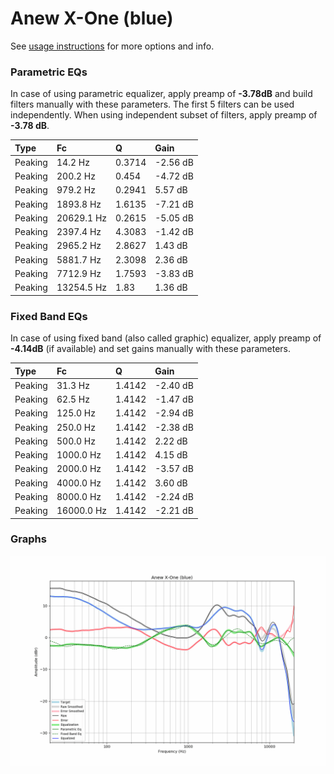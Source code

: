 # Anew X-One (blue)
See [usage instructions](https://github.com/jaakkopasanen/AutoEq#usage) for more options and info.

### Parametric EQs
In case of using parametric equalizer, apply preamp of **-3.78dB** and build filters manually
with these parameters. The first 5 filters can be used independently.
When using independent subset of filters, apply preamp of **-3.78 dB**.

| Type    | Fc         |      Q | Gain     |
|:--------|:-----------|:-------|:---------|
| Peaking | 14.2 Hz    | 0.3714 | -2.56 dB |
| Peaking | 200.2 Hz   | 0.454  | -4.72 dB |
| Peaking | 979.2 Hz   | 0.2941 | 5.57 dB  |
| Peaking | 1893.8 Hz  | 1.6135 | -7.21 dB |
| Peaking | 20629.1 Hz | 0.2615 | -5.05 dB |
| Peaking | 2397.4 Hz  | 4.3083 | -1.42 dB |
| Peaking | 2965.2 Hz  | 2.8627 | 1.43 dB  |
| Peaking | 5881.7 Hz  | 2.3098 | 2.36 dB  |
| Peaking | 7712.9 Hz  | 1.7593 | -3.83 dB |
| Peaking | 13254.5 Hz | 1.83   | 1.36 dB  |

### Fixed Band EQs
In case of using fixed band (also called graphic) equalizer, apply preamp of **-4.14dB**
(if available) and set gains manually with these parameters.

| Type    | Fc         |      Q | Gain     |
|:--------|:-----------|:-------|:---------|
| Peaking | 31.3 Hz    | 1.4142 | -2.40 dB |
| Peaking | 62.5 Hz    | 1.4142 | -1.47 dB |
| Peaking | 125.0 Hz   | 1.4142 | -2.94 dB |
| Peaking | 250.0 Hz   | 1.4142 | -2.38 dB |
| Peaking | 500.0 Hz   | 1.4142 | 2.22 dB  |
| Peaking | 1000.0 Hz  | 1.4142 | 4.15 dB  |
| Peaking | 2000.0 Hz  | 1.4142 | -3.57 dB |
| Peaking | 4000.0 Hz  | 1.4142 | 3.60 dB  |
| Peaking | 8000.0 Hz  | 1.4142 | -2.24 dB |
| Peaking | 16000.0 Hz | 1.4142 | -2.21 dB |

### Graphs
![](./Anew%20X-One%20(blue).png)